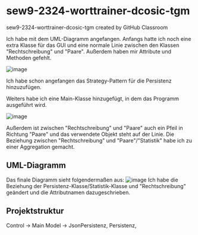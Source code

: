 # sew9-2324-worttrainer-dcosic-tgm
sew9-2324-worttrainer-dcosic-tgm created by GitHub Classroom

Ich habe mit dem UML-Diagramm angefangen. Anfangs hatte ich noch eine extra Klasse für das GUI und eine normale Linie zwischen den Klassen "Rechtschreibung" und "Paare". Außerdem haben mir Attribute und Methoden gefehlt.

![image](https://github.com/TGM-HIT/sew9-2324-worttrainer-dcosic-tgm/assets/94531869/f3ed308c-db0a-4dee-86a8-8f59b20528a6)

Ich habe schon angefangen das Strategy-Pattern für die Persistenz hinzuzufügen.

Weiters habe ich eine Main-Klasse hinzugefügt, in dem das Programm ausgeführt wird.

![image](https://github.com/TGM-HIT/sew9-2324-worttrainer-dcosic-tgm/assets/94531869/81fb3ffb-579a-4640-be22-f48d15d36af9)


Außerdem ist zwischen "Rechtschreibung" und "Paare" auch ein Pfeil in Richtung "Paare" und das verwendete Objekt steht auf der Linie.
Die Beziehung zwischen "Rechtschreibung" und "Paare"/"Statistik" habe ich zu einer Aggregation gemacht.

## UML-Diagramm
Das finale Diagramm sieht folgendermaßen aus: ![image](https://github.com/TGM-HIT/sew9-2324-worttrainer-dcosic-tgm/assets/94531869/2ba6a194-4944-4de9-9dd6-715a14e981f4)
Ich habe die Beziehung der Persistenz-Klasse/Statistik-Klasse und "Rechtschreibung" geändert und die Attributnamen dazugeschrieben. 

## Projektstruktur

Control -> Main
Model -> JsonPersistenz, Persistenz, 
